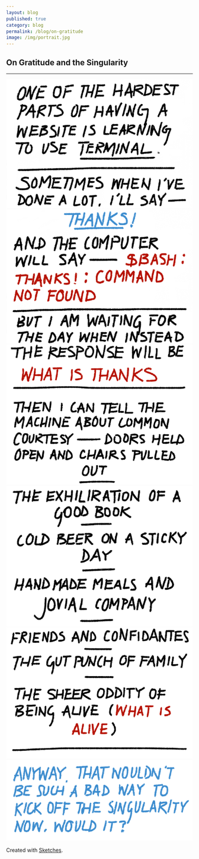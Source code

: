 ```yaml
---
layout: blog
published: true
category: blog
permalink: /blog/on-gratitude 
image: /img/portrait.jpg
---
```


## On Gratitude and the Singularity

<hr>

<img src="/assets/2014-03-17-blog1.png" alt="" />

<img src="/assets/2014-03-17-blog2.png" alt="" />

<img src="/assets/2014-03-17-blog3.png" alt="" />

<img src="/assets/2014-03-17-blog4.png" alt="" />

<img src="/assets/2014-03-17-blog5.png" alt="" />

<img src="/assets/2014-03-17-blog6.png" alt="" />

Created with <a href="http://tayasui.com/sketches/theApp.php">Sketches</a>.
